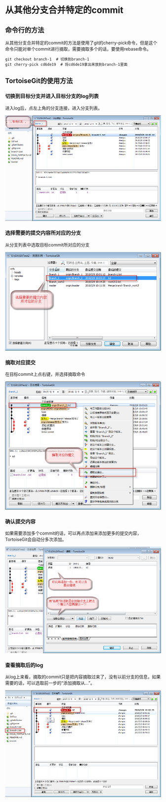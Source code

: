 # 从其他分支合并特定的commit

## 命令行的方法
从其他分支合并特定的commit的方法是使用了git的cherry-pick命令，但是这个命令只能对单个commit进行摘取，需要摘取多个的话，要使用rebase命令。

```git
git checkout branch-1  # 切换到branch-1
git cherry-pick cd6de19  # 将cd6de19拿出来放到branch-1里面
```

## TortoiseGit的使用方法

### 切换到目标分支并进入目标分支的log列表

进入log后，点左上角的分支连接，进入分支列表。

![进入目标分支的log列表](./img/从其他分支合并特定commit-1.进入目标分支的log列表.png)

### 选择需要的提交内容所对应的分支

从分支列表中选取目标commit所对应的分支

![选择需要的提交内容所对应的分支](./img/从其他分支合并特定commit-2.选择需要的提交内容所对应的分支.png)

### 摘取对应提交

在目标commit上点右键，并选择摘取命令

![摘取对应提交](./img/从其他分支合并特定commit-3.摘取对应提交.png)

### 确认提交内容

如果需要添加多个commit的话，可以再点添加来添加更多的提交内容，TortoiseGit会自动分多次添加。

![确认提交内容](./img/从其他分支合并特定commit-4.确认提交内容.png)

### 查看摘取后的log

从log上来看，摘取的commit只是把内容摘取过来了，没有以前分支的信息，如果需要的话，可以选取前一步的“添加摘取从...”。

![摘取后的log](./img/从其他分支合并特定commit-5.摘取后的log.png)